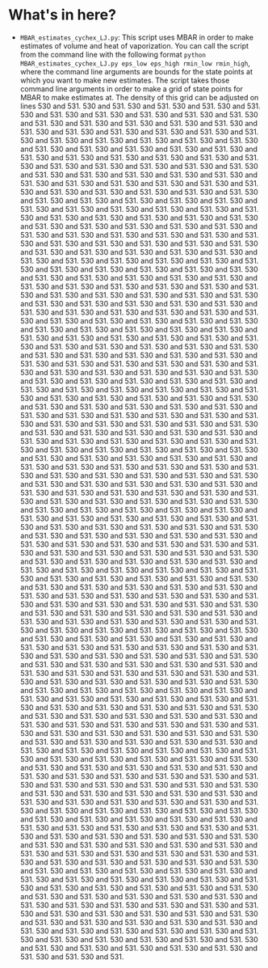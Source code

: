 # What's in here?
- `MBAR_estimates_cychex_LJ.py`: This script uses MBAR in order to make estimates of volume and heat of vaporization. You can call the script from the command line with the following format `python MBAR_estimates_cychex_LJ.py eps_low eps_high rmin_low rmin_high`, where the command line arguments are bounds for the state points at which you want to make new estimates. The script takes those command line arguments in order to make a grid of state points for MBAR to make estimates at. The density of this grid can be adjusted on lines 530 and 531.  530 and 531.  530 and 531.  530 and 531.  530 and 531.  530 and 531.  530 and 531.  530 and 531.  530 and 531.  530 and 531.  530 and 531.  530 and 531.  530 and 531.  530 and 531.  530 and 531.  530 and 531.  530 and 531.  530 and 531.  530 and 531.  530 and 531.  530 and 531.  530 and 531.  530 and 531.  530 and 531.  530 and 531.  530 and 531.  530 and 531.  530 and 531.  530 and 531.  530 and 531.  530 and 531.  530 and 531.  530 and 531.  530 and 531.  530 and 531.  530 and 531.  530 and 531.  530 and 531.  530 and 531.  530 and 531.  530 and 531.  530 and 531.  530 and 531.  530 and 531.  530 and 531.  530 and 531.  530 and 531.  530 and 531.  530 and 531.  530 and 531.  530 and 531.  530 and 531.  530 and 531.  530 and 531.  530 and 531.  530 and 531.  530 and 531.  530 and 531.  530 and 531.  530 and 531.  530 and 531.  530 and 531.  530 and 531.  530 and 531.  530 and 531.  530 and 531.  530 and 531.  530 and 531.  530 and 531.  530 and 531.  530 and 531.  530 and 531.  530 and 531.  530 and 531.  530 and 531.  530 and 531.  530 and 531.  530 and 531.  530 and 531.  530 and 531.  530 and 531.  530 and 531.  530 and 531.  530 and 531.  530 and 531.  530 and 531.  530 and 531.  530 and 531.  530 and 531.  530 and 531.  530 and 531.  530 and 531.  530 and 531.  530 and 531.  530 and 531.  530 and 531.  530 and 531.  530 and 531.  530 and 531.  530 and 531.  530 and 531.  530 and 531.  530 and 531.  530 and 531.  530 and 531.  530 and 531.  530 and 531.  530 and 531.  530 and 531.  530 and 531.  530 and 531.  530 and 531.  530 and 531.  530 and 531.  530 and 531.  530 and 531.  530 and 531.  530 and 531.  530 and 531.  530 and 531.  530 and 531.  530 and 531.  530 and 531.  530 and 531.  530 and 531.  530 and 531.  530 and 531.  530 and 531.  530 and 531.  530 and 531.  530 and 531.  530 and 531.  530 and 531.  530 and 531.  530 and 531.  530 and 531.  530 and 531.  530 and 531.  530 and 531.  530 and 531.  530 and 531.  530 and 531.  530 and 531.  530 and 531.  530 and 531.  530 and 531.  530 and 531.  530 and 531.  530 and 531.  530 and 531.  530 and 531.  530 and 531.  530 and 531.  530 and 531.  530 and 531.  530 and 531.  530 and 531.  530 and 531.  530 and 531.  530 and 531.  530 and 531.  530 and 531.  530 and 531.  530 and 531.  530 and 531.  530 and 531.  530 and 531.  530 and 531.  530 and 531.  530 and 531.  530 and 531.  530 and 531.  530 and 531.  530 and 531.  530 and 531.  530 and 531.  530 and 531.  530 and 531.  530 and 531.  530 and 531.  530 and 531.  530 and 531.  530 and 531.  530 and 531.  530 and 531.  530 and 531.  530 and 531.  530 and 531.  530 and 531.  530 and 531.  530 and 531.  530 and 531.  530 and 531.  530 and 531.  530 and 531.  530 and 531.  530 and 531.  530 and 531.  530 and 531.  530 and 531.  530 and 531.  530 and 531.  530 and 531.  530 and 531.  530 and 531.  530 and 531.  530 and 531.  530 and 531.  530 and 531.  530 and 531.  530 and 531.  530 and 531.  530 and 531.  530 and 531.  530 and 531.  530 and 531.  530 and 531.  530 and 531.  530 and 531.  530 and 531.  530 and 531.  530 and 531.  530 and 531.  530 and 531.  530 and 531.  530 and 531.  530 and 531.  530 and 531.  530 and 531.  530 and 531.  530 and 531.  530 and 531.  530 and 531.  530 and 531.  530 and 531.  530 and 531.  530 and 531.  530 and 531.  530 and 531.  530 and 531.  530 and 531.  530 and 531.  530 and 531.  530 and 531.  530 and 531.  530 and 531.  530 and 531.  530 and 531.  530 and 531.  530 and 531.  530 and 531.  530 and 531.  530 and 531.  530 and 531.  530 and 531.  530 and 531.  530 and 531.  530 and 531.  530 and 531.  530 and 531.  530 and 531.  530 and 531.  530 and 531.  530 and 531.  530 and 531.  530 and 531.  530 and 531.  530 and 531.  530 and 531.  530 and 531.  530 and 531.  530 and 531.  530 and 531.  530 and 531.  530 and 531.  530 and 531.  530 and 531.  530 and 531.  530 and 531.  530 and 531.  530 and 531.  530 and 531.  530 and 531.  530 and 531.  530 and 531.  530 and 531.  530 and 531.  530 and 531.  530 and 531.  530 and 531.  530 and 531.  530 and 531.  530 and 531.  530 and 531.  530 and 531.  530 and 531.  530 and 531.  530 and 531.  530 and 531.  530 and 531.  530 and 531.  530 and 531.  530 and 531.  530 and 531.  530 and 531.  530 and 531.  530 and 531.  530 and 531.  530 and 531.  530 and 531.  530 and 531.  530 and 531.  530 and 531.  530 and 531.  530 and 531.  530 and 531.  530 and 531.  530 and 531.  530 and 531.  530 and 531.  530 and 531.  530 and 531.  530 and 531.  530 and 531.  530 and 531.  530 and 531.  530 and 531.  530 and 531.  530 and 531.  530 and 531.  530 and 531.  530 and 531.  530 and 531.  530 and 531.  530 and 531.  530 and 531.  530 and 531.  530 and 531.  530 and 531.  530 and 531.  530 and 531.  530 and 531.  530 and 531.  530 and 531.  530 and 531.  530 and 531.  530 and 531.  530 and 531.  530 and 531.  530 and 531.  530 and 531.  530 and 531.  530 and 531.  530 and 531.  530 and 531.  530 and 531.  530 and 531.  530 and 531.  530 and 531.  530 and 531.  530 and 531.  530 and 531.  530 and 531.  530 and 531.  530 and 531.  530 and 531.  530 and 531.  530 and 531.  530 and 531.  530 and 531.  530 and 531.  530 and 531.  530 and 531.  530 and 531.  530 and 531.  530 and 531.  530 and 531.  530 and 531.  530 and 531.  530 and 531.  530 and 531.  530 and 531.  530 and 531.  530 and 531.  530 and 531.  530 and 531.  530 and 531.  530 and 531.  530 and 531.  530 and 531.  530 and 531.  530 and 531.  530 and 531.  530 and 531.  530 and 531.  530 and 531.  530 and 531.  530 and 531.  530 and 531.  530 and 531.  530 and 531.  530 and 531.  530 and 531.  530 and 531.  530 and 531.  530 and 531.  530 and 531.  530 and 531.  530 and 531.  530 and 531.  530 and 531.  530 and 531.  530 and 531.  530 and 531.  530 and 531.  530 and 531.  530 and 531.  530 and 531.  530 and 531.  530 and 531.  530 and 531.  530 and 531.  530 and 531.  530 and 531.  530 and 531.  530 and 531.  530 and 531.  530 and 531.  530 and 531.  530 and 531.  530 and 531.  530 and 531.  530 and 531.  530 and 531.  530 and 531.  530 and 531.  530 and 531.  530 and 531.  530 and 531.  530 and 531.  530 and 531.  530 and 531.  530 and 531.  530 and 531.  530 and 531.  530 and 531.  530 and 531.  530 and 531.  530 and 531.  530 and 531.  530 and 531.  530 and 531.  530 and 531.  530 and 531.  530 and 531.  530 and 531.  530 and 531.  530 and 531.  530 and 531.  530 and 531.  530 and 531.  530 and 531.  530 and 531.  530 and 531.  530 and 531.  530 and 531.  530 and 531.  530 and 531.  530 and 531.  530 and 531.  530 and 531.  530 and 531.  530 and 531.  530 and 531.  530 and 531.  530 and 531.  530 and 531.  530 and 531.  530 and 531.  530 and 531.  530 and 531.  530 and 531.  530 and 531.  530 and 531.  530 and 531.  530 and 531.  530 and 531.  530 and 531.  530 and 531.  530 and 531.  530 and 531.  530 and 531.  530 and 531.  530 and 531.  530 and 531.  530 and 531.  530 and 531.  530 and 531.  530 and 531.  530 and 531.  530 and 531.  530 and 531.  530 and 531.  530 and 531.  530 and 531.  530 and 531.  530 and 531.  530 and 531.  530 and 531.  530 and 531.  530 and 531.  530 and 531.  530 and 531.  530 and 531.  530 and 531.  530 and 531.  530 and 531.  530 and 531.  530 and 531.  530 and 531.  530 and 531.  530 and 531.  530 and 531.  530 and 531.  530 and 531.  530 and 531.  530 and 531.  530 and 531.  530 and 531.  530 and 531.  
